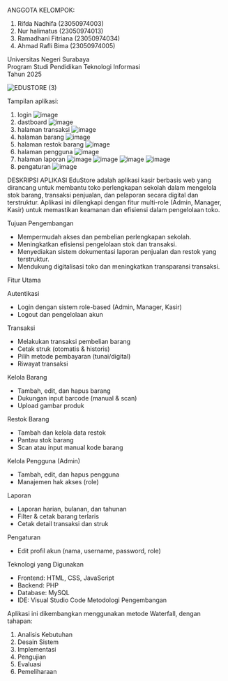 ANGGOTA KELOMPOK:
1. Rifda Nadhifa (23050974003)
2. Nur halimatus (23050974013)
3. Ramadhani Fitriana (23050974034)
4. Ahmad Rafli Bima (23050974005)

Universitas Negeri Surabaya  
Program Studi Pendidikan Teknologi Informasi  
Tahun 2025


![EDUSTORE (3)](https://github.com/user-attachments/assets/0a641102-c9fc-49ff-88e0-6ba6364cb22c)

Tampilan aplikasi:
1. login
   ![image](https://github.com/user-attachments/assets/6232a7de-5e43-4397-be3e-00b928a3a73d)
3. dastboard
   ![image](https://github.com/user-attachments/assets/76b2569c-d300-4ac7-9862-2a592e9c38c2)
4. halaman transaksi
   ![image](https://github.com/user-attachments/assets/c49f03f0-cad0-4d93-b2b1-3d06761c1a37)
5. halaman barang
![image](https://github.com/user-attachments/assets/0e5779ca-df92-46df-84a3-c347a9ee3d00)
6. halaman restok barang
   ![image](https://github.com/user-attachments/assets/7da35e77-878b-4fa6-878c-2daaa6cf425c)
7. halaman pengguna
   ![image](https://github.com/user-attachments/assets/75b19c6a-9304-41fd-bd47-479ad849f003)
8. halaman laporan
   ![image](https://github.com/user-attachments/assets/837b3498-59c8-4ce7-b538-d8d49da92cc9)
   ![image](https://github.com/user-attachments/assets/34929831-a0a3-44f9-9e10-5b225c714997)
   ![image](https://github.com/user-attachments/assets/494cf8ab-1dfa-4469-8ebc-958a6a311c34)
   ![image](https://github.com/user-attachments/assets/406c8aef-b638-46c6-b727-0839db285cca)
9. pengaturan
   ![image](https://github.com/user-attachments/assets/388e731e-188c-4fb4-89e9-82ac7aefdc1e)



DESKRIPSI APLIKASI
   EduStore  adalah aplikasi kasir berbasis web yang dirancang untuk membantu toko perlengkapan sekolah dalam mengelola stok barang, transaksi penjualan, dan pelaporan secara digital dan terstruktur. Aplikasi ini dilengkapi dengan fitur multi-role (Admin, Manager, Kasir) untuk memastikan keamanan dan efisiensi dalam pengelolaan toko.

Tujuan Pengembangan

- Mempermudah akses dan pembelian perlengkapan sekolah.
- Meningkatkan efisiensi pengelolaan stok dan transaksi.
- Menyediakan sistem dokumentasi laporan penjualan dan restok yang terstruktur.
- Mendukung digitalisasi toko dan meningkatkan transparansi transaksi.


 Fitur Utama

Autentikasi
- Login dengan sistem role-based (Admin, Manager, Kasir)
- Logout dan pengelolaan akun

Transaksi
- Melakukan transaksi pembelian barang
- Cetak struk (otomatis & historis)
- Pilih metode pembayaran (tunai/digital)
- Riwayat transaksi

 Kelola Barang
- Tambah, edit, dan hapus barang
- Dukungan input barcode (manual & scan)
- Upload gambar produk

Restok Barang
- Tambah dan kelola data restok
- Pantau stok barang
- Scan atau input manual kode barang

Kelola Pengguna (Admin)
- Tambah, edit, dan hapus pengguna
- Manajemen hak akses (role)

Laporan
- Laporan harian, bulanan, dan tahunan
- Filter & cetak barang terlaris
- Cetak detail transaksi dan struk

 Pengaturan
- Edit profil akun (nama, username, password, role)

 Teknologi yang Digunakan

- Frontend: HTML, CSS, JavaScript
- Backend: PHP
- Database: MySQL
- IDE: Visual Studio Code
Metodologi Pengembangan

Aplikasi ini dikembangkan menggunakan metode Waterfall, dengan tahapan:
1. Analisis Kebutuhan
2. Desain Sistem
3. Implementasi
4. Pengujian
5. Evaluasi
6. Pemeliharaan 
